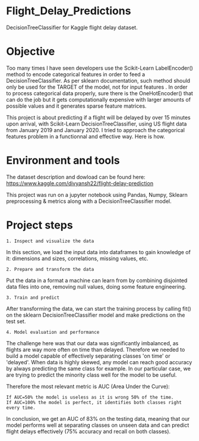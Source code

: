 # Flight_Delay_Predictions
DecisionTreeClassifier for Kaggle flight delay dataset.

# Objective

Too many times I have seen developers use the Scikit-Learn LabelEncoder() method to encode categorical features in order to feed a DecisionTreeClassifier. As per sklearn documentation, such method should only be used for the TARGET of the model, not for input features . In order to process categorical data properly, sure there is the OneHotEncoder() that can do the job but it gets computationally expensive with larger amounts of possible values and it generates sparse feature matrices.

This project is about predicting if a flight will be delayed by over 15 minutes upon arrival, with Scikit-Learn DecisionTreeClassifier, using US flight data from January 2019 and January 2020. I tried to approach the categorical features problem in a functionnal and effective way. Here is how.

# Environment and tools

The dataset description and dowload can be found here:
https://www.kaggle.com/divyansh22/flight-delay-prediction

This project was run on a jupyter notebook using Pandas, Numpy, Sklearn preprocessing & metrics along with a DecisionTreeClassifier model.

# Project steps

	1. Inspect and visualize the data

In this section, we load the input data into dataframes to gain knowledge of it: dimensions and sizes, correlations, missing values, etc.

	2. Prepare and transform the data

Put the data in a format a machine can learn from by combining disjointed data files into one, removing null values, doing some feature engineering.

	3. Train and predict

After transforming the data, we can start the training process by calling fit() on the sklearn DecisionTreeClassifier model and make predictions on the test set.

	4. Model evaluation and performance

The challenge here was that our data was significantly imbalanced, as flights are way more often on time than delayed. Therefore we needed to build a model capable of effectively separating classes 'on time' or 'delayed'. When data is highly skewed, any model can reach good accuracy by always predicting the same class for example. In our particular case, we are trying to predict the minority class well for the model to be useful. 

Therefore the most relevant metric is AUC (Area Under the Curve):

    If AUC=50% the model is useless as it is wrong 50% of the time.
    If AUC=100% the model is perfect, it identifies both classes right every time.

In conclusion, we get an AUC of 83% on the testing data, meaning that our model performs well at separating classes on unseen data and can predict flight delays effectively (75% accuracy and recall on both classes).
